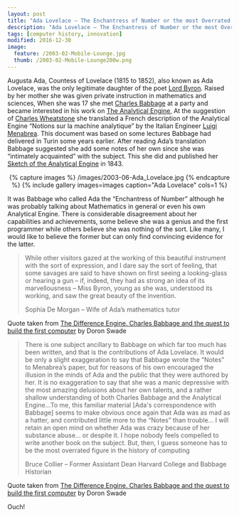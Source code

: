 ```yaml
---
layout: post
title: "Ada Lovelace – The Enchantress of Number or the most Overrated Figure in the History of Computing?"
description: "Ada Lovelace – The Enchantress of Number or the most Overrated Figure in the History of Computing?"
tags: [computer history, innovation]
modified: 2016-12-30
image:
  feature: /2003-02-Mobile-Lounge.jpg
  thumb: /2003-02-Mobile-Lounge200w.png
---
```

Augusta Ada, Countess of Lovelace (1815 to 1852), also known as Ada Lovelace, was the only legitimate daughter of the poet [Lord Byron](https://englishhistory.net/byron/). Raised by her mother she was given private instruction in mathematics and sciences, When she was 17 she met [Charles Babbage](http://projects.exeter.ac.uk/babbage/) at a party and became interested in his work on [The Analytical Engine](http://www.fourmilab.ch/babbage/), At the suggestion of [Charles Wheatstone](https://en.wikipedia.org/wiki/Charles_Wheatstone) she translated a French description of the Analytical Engine “Notions sur la machine analytique” by the Italian Engineer [Luigi Menabrea](http://www-gap.dcs.st-and.ac.uk/~history/Mathematicians/Menabrea.html). This document was based on some lectures Babbage had delivered in Turin some years earlier. After reading Ada’s translation Babbage suggested she add some notes of her own since she was “intimately acquainted” with the subject. This she did and published her [Sketch of the Analytical Engine](http://www.fourmilab.ch/babbage/sketch.html) in 1843.

<div align="center">
{% capture images %}
    /images/2003-06-Ada_Lovelace.jpg
{% endcapture %}
{% include gallery images=images caption="Ada Lovelace" cols=1 %}
</div>


It was Babbage who called Ada the “Enchantress of Number” although he was probably talking about Mathematics in general or even his own Analytical Engine. There is considerable disagreement about her capabilities and achievements, some believe she was a genius and the first programmer while others believe she was nothing of the sort. Like many, I would like to believe the former but can only find convincing evidence for the latter.

> While other visitors gazed at the working of this beautiful instrument with the sort of expression, and I dare say the sort of feeling, that some savages are said to have shown on first seeing a looking-glass or hearing a gun – if, indeed, they had as strong an idea of its marvellousness – Miss Byron, young as she was, understood its working, and saw the great beauty of the invention.
>
> Sophia De Morgan – Wife of Ada’s mathematics tutor

Quote taken from [The Difference Engine. Charles Babbage and the quest to build the first computer](https://www.amazon.com/exec/obidos/ASIN/0142001449/virtualtravel-20) by Doron Swade

> There is one subject ancillary to Babbage on which far too much has been written, and that is the contributions of Ada Lovelace. It would be only a slight exaggeration to say that Babbage wrote the “Notes” to Menabrea’s paper, but for reasons of his own encouraged the illusion in the minds of Ada and the public that they were authored by her. It is no exaggeration to say that she was a manic depressive with the most amazing delusions about her own talents, and a rather shallow understanding of both Charles Babbage and the Analytical Engine…To me, this familiar material [Ada's correspondence with Babbage] seems to make obvious once again that Ada was as mad as a hatter, and contributed little more to the “Notes” than trouble… I will retain an open mind on whether Ada was crazy because of her substance abuse… or despite it. I hope nobody feels compelled to write another book on the subject. But, then, I guess someone has to be the most overrated figure in the history of computing
>
>Bruce Collier – Former Assistant Dean Harvard College and Babbage Historian

Quote taken from [The Difference Engine. Charles Babbage and the quest to build the first computer](https://www.amazon.com/exec/obidos/ASIN/0142001449/virtualtravel-20) by Doron Swade

Ouch!